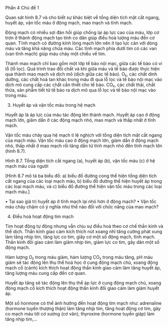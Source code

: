 Phần 4 Chủ đề 1

Quan sát hình 8.7 và cho biết sự khác biệt về tổng diện tích mặt cắt ngang, huyết áp, vận tốc máu ở động mạch, mao mạch và tĩnh mạch.

Động mạch có nhiều sợi đàn hồi giúp chống lại áp lực cao của máu, lớp cơ trơn ở thành động mạch tạo tính co dãn giúp điều hoà lượng máu đến cơ quan. Tĩnh mạch có đường kính lòng mạch lớn nên ít tạo lực cản với dòng máu và tăng khả năng chứa máu. Các tĩnh mạch phía dưới tim có các van (van tĩnh mạch) giúp máu chảy một chiều về tim.

Thành mao mạch chỉ bao gồm một lớp tế bào nội mạc, giữa các tế bào có vi lỗ (lỗ lọc). Quá trình trao đổi chất và khí giữa máu và tế bào được thực hiện qua thành mao mạch và dịch mô (dịch giữa các tế bào). O₂, các chất dinh dưỡng, các chất hoà tan khác trong máu đi qua lỗ lọc và tế bào nội mạc vào dịch mô cung cấp các chất cần thiết cho tế bào. CO₂, các chất thải, chất thừa, sản phẩm tiết từ tế bào ra dịch mô qua lỗ lọc và tế bào nội mạc vào trong máu.

3. Huyết áp và vận tốc máu trong hệ mạch

Huyết áp là áp lực của máu tác động lên thành mạch. Huyết áp cao ở động mạch lớn, giảm dần ở các động mạch nhỏ, mao mạch và thấp nhất ở tĩnh mạch.

Vận tốc máu chảy qua hệ mạch tỉ lệ nghịch với tổng diện tích mặt cắt ngang của mạch máu. Vận tốc máu cao ở động mạch lớn, giảm dần ở động mạch nhỏ, thấp nhất ở mao mạch rồi tăng dần từ tĩnh mạch nhỏ đến tĩnh mạch lớn (hình 8.7).

Hình 8.7.
Tổng diện tích cắt ngang (a), huyết áp (b), vận tốc máu (c) ở hệ mạch máu của người

[Hình 8.7 mô tả ba biểu đồ: a) biểu đồ đường cong thể hiện tổng diện tích cắt ngang của các loại mạch máu, b) biểu đồ đường thể hiện huyết áp trong các loại mạch máu, và c) biểu đồ đường thể hiện vận tốc máu trong các loại mạch máu.]

• Tại sao giá trị huyết áp ở tĩnh mạch lại nhỏ hơn ở động mạch?
• Vận tốc máu chảy chậm có ý nghĩa như thế nào đối với chức năng của mao mạch?

4. Điều hoà hoạt động tim mạch

Tim hoạt động tự động nhưng vẫn chịu sự điều hoà theo cơ chế thần kinh và thể dịch. Thần kinh giao cảm kích thích nút xoang nhĩ tăng cường phát xung làm tăng nhịp tim, tăng lực co tim, giãy cơ một số động mạch, tĩnh mạch. Thần kinh đối giao cảm làm giảm nhịp tim, giảm lực co tim, gây dãn một số động mạch.

Hàm lượng O₂ trong máu giảm, hàm lượng CO₂ trong máu tăng, pH máu giảm sẽ tác động lên thụ thể hoá học ở cung động mạch chủ, xoang động mạch cổ (cảnh) kích thích hoạt động thần kinh giao cảm làm tăng huyết áp, tăng lượng máu cung cấp đến cơ quan.

Huyết áp tăng sẽ tác động lên thụ thể áp lực ở cung động mạch chủ, xoang động mạch cổ kích thích hoạt động thần kinh đối giao cảm làm giảm huyết áp.

Một số hormone có thể ảnh hưởng đến hoạt động tim mạch như: adrenaline (hormone tuyến thượng thận) làm tăng nhịp tim, tăng hoạt động cơ tim, gây co mạch máu tới cơ xương (cơ vân); thyroxine (hormone tuyến giáp) làm tăng nhịp tim,...